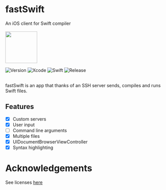 # fastSwift

An iOS client for Swift compiler
<br/><br/>
<img src="http://coldg.ddns.net/wp-content/uploads/2017/05/fastSwift-1.png" width="100px">
<br/>

![Version](https://img.shields.io/badge/iOS-11.0%2B-blue.svg?style=flat) 
![Xcode](https://img.shields.io/badge/Xcode-9-blue.svg?style=flat)
![Swift](https://img.shields.io/badge/Swift-4-blue.svg?style=flat)
![Release](https://img.shields.io/badge/Release-Coming%20soon%20in%20App%20Store-orange.svg?style=flat)
<br/>
<br/>

fastSwift is an app that thanks of an SSH server sends, compiles and runs Swift files.

## Features
- [x] Custom servers
- [x] User input
- [ ] Command line arguments
- [x] Multiple files
- [x] UIDocumentBrowserViewController
- [x] Syntax highlighting

# Acknowledgements
See licenses [here](https://github.com/ColdGrub1384/fastSwift/blob/master/Pods/Target%20Support%20Files/Pods-fastSwift/Pods-fastSwift-acknowledgements.markdown)
